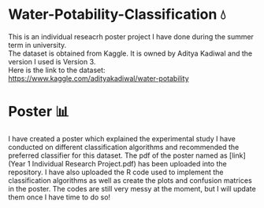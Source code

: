 # Water-Potability-Classification 💧
This is an individual reseacrh poster project I have done during the summer term in university. <br />
The dataset is obtained from Kaggle. It is owned by Aditya Kadiwal and the version I used is Version 3.<br />
Here is the link to the dataset: https://www.kaggle.com/adityakadiwal/water-potability <br />

<h1>Poster 📊</h1>
I have created a poster which explained the experimental study I have conducted on different classification algorithms and recommended the preferred classifier for this dataset.
The pdf of the poster named as [link](Year 1 Individual Research Project.pdf) has been uploaded into the repository. I have also uploaded the R code used to implement the classification algorithms as well as create the plots and confusion matrices in the poster. The codes are still very messy at the moment, but I will update them once I have time to do so!


